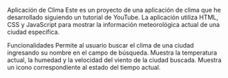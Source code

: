 Aplicación de Clima
Este es un proyecto de una aplicación de clima que he desarrollado siguiendo un tutorial de YouTube. La aplicación utiliza HTML, CSS y JavaScript para mostrar la información meteorológica actual de una ciudad específica.

Funcionalidades
Permite al usuario buscar el clima de una ciudad ingresando su nombre en el campo de búsqueda.
Muestra la temperatura actual, la humedad y la velocidad del viento de la ciudad buscada.
Muestra un icono correspondiente al estado del tiempo actual.
